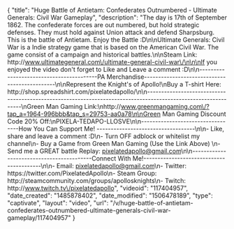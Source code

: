 {
    "title": "Huge Battle of Antietam:  Confederates Outnumbered - Ultimate Generals: Civil War Gameplay",
    "description": "The day is 17th of September 1862.  The confederate forces are out numbered, but hold strategic defenses.  They must hold against Union attack and defend Sharpsburg.  This is the battle of Antietam. Enjoy the Battle :D\n\nUltimate Generals: Civil War is a Indie strategy game that is based on the American Civil War.  The game consist of a campaign and historical battles.\n\nSteam Link: http:\/\/www.ultimategeneral.com\/ultimate-general-civil-war\/\n\n\nIf you enjoyed the video don't forget to Like and Leave a comment :D\n\n-----------------------------------------PA Merchandise----------------------------------------------\n\nRepresent the Knight's of Apollo!\nBuy a T-shirt Here: http:\/\/shop.spreadshirt.com\/pixelatedapollo\/\n\n---------------------------------------------------------------------------------------------------------------\nGreen Man Gaming Link:\nhttp:\/\/www.greenmangaming.com\/?tap_a=1964-996bbb&tap_s=29753-aa0a78\n\nGreen Man Gaming Discount Code 20% Off:\nPIXELA-TEDAPO-LLOSVE\n\n----------------------------------How You Can Support Me! -----------------------------------\n\n- Like, share and leave a comment :D\n- Turn OFF adblock or whitelist my channel\n- Buy a Game from Green Man Gaming (Use the Link Above) \n- Send me a GREAT battle Replay: pixelatedapollo@gmail.com\n\n------------------------------------------Connect With Me!-----------------------------------------\n\n- Email: pixelatedapollo@gmail.com\n- Twitter: https:\/\/twitter.com\/PixelatedApollo\n- Steam Group:  http:\/\/steamcommunity.com\/groups\/apollosknights\n- Twitch: http:\/\/www.twitch.tv\/pixelatedapollo",
    "videoid": "117404957",
    "date_created": "1485878402",
    "date_modified": "1506478189",
    "type": "captivate",
    "layout": "video",
    "url": "\/v\/huge-battle-of-antietam-confederates-outnumbered-ultimate-generals-civil-war-gameplay\/117404957"
}
